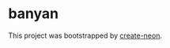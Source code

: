 # banyan

This project was bootstrapped by [create-neon](https://www.npmjs.com/package/create-neon).